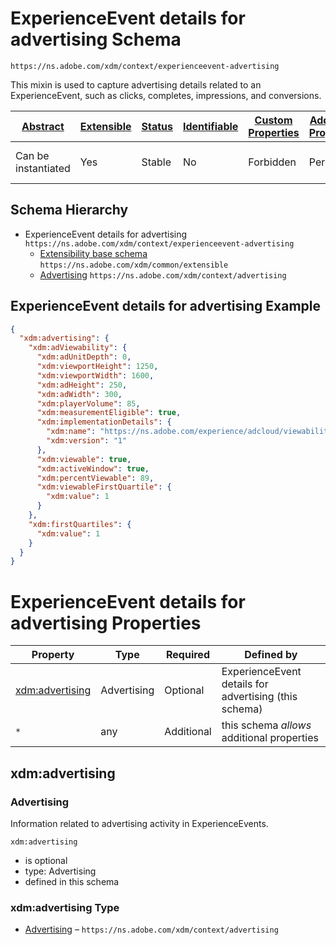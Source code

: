 
# ExperienceEvent details for advertising Schema

```
https://ns.adobe.com/xdm/context/experienceevent-advertising
```

This mixin is used to capture advertising details related to an ExperienceEvent, such as clicks, completes, impressions, and conversions.

| [Abstract](../../../abstract.md) | [Extensible](../../../extensions.md) | [Status](../../../status.md) | [Identifiable](../../../id.md) | [Custom Properties](../../../extensions.md) | [Additional Properties](../../../extensions.md) | Defined In |
|----------------------------------|--------------------------------------|------------------------------|--------------------------------|---------------------------------------------|-------------------------------------------------|------------|
| Can be instantiated | Yes | Stable | No | Forbidden | Permitted | [mixins/experience-event/experienceevent-advertising.schema.json](mixins/experience-event/experienceevent-advertising.schema.json) |
## Schema Hierarchy

* ExperienceEvent details for advertising `https://ns.adobe.com/xdm/context/experienceevent-advertising`
  * [Extensibility base schema](../../datatypes/extensible.schema.md) `https://ns.adobe.com/xdm/common/extensible`
  * [Advertising](../../datatypes/advertising.schema.md) `https://ns.adobe.com/xdm/context/advertising`


## ExperienceEvent details for advertising Example
```json
{
  "xdm:advertising": {
    "xdm:adViewability": {
      "xdm:adUnitDepth": 0,
      "xdm:viewportHeight": 1250,
      "xdm:viewportWidth": 1600,
      "xdm:adHeight": 250,
      "xdm:adWidth": 300,
      "xdm:playerVolume": 85,
      "xdm:measurementEligible": true,
      "xdm:implementationDetails": {
        "xdm:name": "https://ns.adobe.com/experience/adcloud/viewability",
        "xdm:version": "1"
      },
      "xdm:viewable": true,
      "xdm:activeWindow": true,
      "xdm:percentViewable": 89,
      "xdm:viewableFirstQuartile": {
        "xdm:value": 1
      }
    },
    "xdm:firstQuartiles": {
      "xdm:value": 1
    }
  }
}
```

# ExperienceEvent details for advertising Properties

| Property | Type | Required | Defined by |
|----------|------|----------|------------|
| [xdm:advertising](#xdmadvertising) | Advertising | Optional | ExperienceEvent details for advertising (this schema) |
| `*` | any | Additional | this schema *allows* additional properties |

## xdm:advertising
### Advertising

Information related to advertising activity in ExperienceEvents.

`xdm:advertising`
* is optional
* type: Advertising
* defined in this schema

### xdm:advertising Type


* [Advertising](../../datatypes/advertising.schema.md) – `https://ns.adobe.com/xdm/context/advertising`




